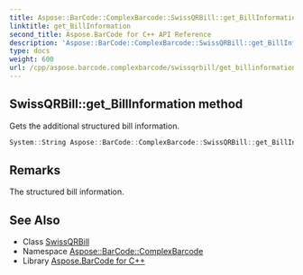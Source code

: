 ```yaml
---
title: Aspose::BarCode::ComplexBarcode::SwissQRBill::get_BillInformation method
linktitle: get_BillInformation
second_title: Aspose.BarCode for C++ API Reference
description: 'Aspose::BarCode::ComplexBarcode::SwissQRBill::get_BillInformation method. Gets the additional structured bill information in C++.'
type: docs
weight: 600
url: /cpp/aspose.barcode.complexbarcode/swissqrbill/get_billinformation/
---
```

## SwissQRBill::get_BillInformation method


Gets the additional structured bill information.

```cpp
System::String Aspose::BarCode::ComplexBarcode::SwissQRBill::get_BillInformation() const
```

## Remarks


The structured bill information.
## See Also

* Class [SwissQRBill](../)
* Namespace [Aspose::BarCode::ComplexBarcode](../../)
* Library [Aspose.BarCode for C++](../../../)
